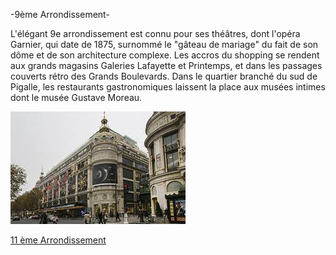 -9ème Arrondissement-

L'élégant 9e arrondissement est connu pour ses théâtres, dont l'opéra Garnier, qui date de 1875, surnommé le "gâteau de mariage" du fait de son dôme et de son architecture complexe. Les accros du shopping se rendent aux grands magasins Galeries Lafayette et Printemps, et dans les passages couverts rétro des Grands Boulevards. Dans le quartier branché du sud de Pigalle, les restaurants gastronomiques laissent la place aux musées intimes dont le musée Gustave Moreau.

![Image 9ème Arrondissement](\jeu-heros-paris/9.jpg "Image 9ème Arrondissement")

[11 ème Arrondissement](11.md)
